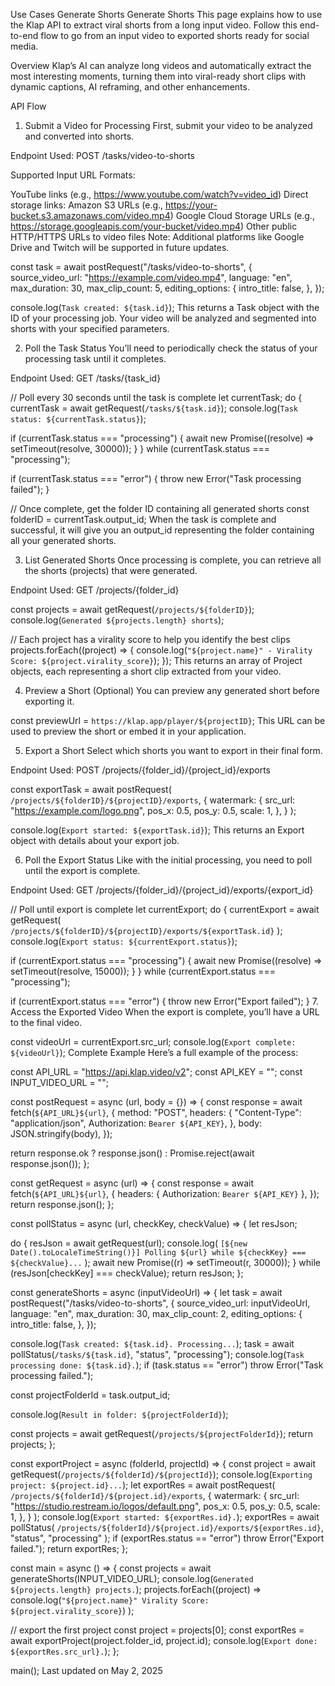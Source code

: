 Use Cases
Generate Shorts
Generate Shorts
This page explains how to use the Klap API to extract viral shorts from a long input video. Follow this end-to-end flow to go from an input video to exported shorts ready for social media.

Overview
Klap’s AI can analyze long videos and automatically extract the most interesting moments, turning them into viral-ready short clips with dynamic captions, AI reframing, and other enhancements.

API Flow
1. Submit a Video for Processing
First, submit your video to be analyzed and converted into shorts.

Endpoint Used: POST /tasks/video-to-shorts

Supported Input URL Formats:

YouTube links (e.g., https://www.youtube.com/watch?v=video_id)
Direct storage links:
Amazon S3 URLs (e.g., https://your-bucket.s3.amazonaws.com/video.mp4)
Google Cloud Storage URLs (e.g., https://storage.googleapis.com/your-bucket/video.mp4)
Other public HTTP/HTTPS URLs to video files
Note: Additional platforms like Google Drive and Twitch will be supported in future updates.

const task = await postRequest("/tasks/video-to-shorts", {
  source_video_url: "https://example.com/video.mp4",
  language: "en",
  max_duration: 30,
  max_clip_count: 5,
  editing_options: {
    intro_title: false,
  },
});
 
console.log(`Task created: ${task.id}`);
This returns a Task object with the ID of your processing job. Your video will be analyzed and segmented into shorts with your specified parameters.

2. Poll the Task Status
You’ll need to periodically check the status of your processing task until it completes.

Endpoint Used: GET /tasks/{task_id}

// Poll every 30 seconds until the task is complete
let currentTask;
do {
  currentTask = await getRequest(`/tasks/${task.id}`);
  console.log(`Task status: ${currentTask.status}`);
 
  if (currentTask.status === "processing") {
    await new Promise((resolve) => setTimeout(resolve, 30000));
  }
} while (currentTask.status === "processing");
 
if (currentTask.status === "error") {
  throw new Error("Task processing failed");
}
 
// Once complete, get the folder ID containing all generated shorts
const folderID = currentTask.output_id;
When the task is complete and successful, it will give you an output_id representing the folder containing all your generated shorts.

3. List Generated Shorts
Once processing is complete, you can retrieve all the shorts (projects) that were generated.

Endpoint Used: GET /projects/{folder_id}

const projects = await getRequest(`/projects/${folderID}`);
console.log(`Generated ${projects.length} shorts`);
 
// Each project has a virality score to help you identify the best clips
projects.forEach((project) => {
  console.log(`"${project.name}" - Virality Score: ${project.virality_score}`);
});
This returns an array of Project objects, each representing a short clip extracted from your video.

4. Preview a Short (Optional)
You can preview any generated short before exporting it.

const previewUrl = `https://klap.app/player/${projectID}`;
This URL can be used to preview the short or embed it in your application.

5. Export a Short
Select which shorts you want to export in their final form.

Endpoint Used: POST /projects/{folder_id}/{project_id}/exports

const exportTask = await postRequest(
  `/projects/${folderID}/${projectID}/exports`,
  {
    watermark: {
      src_url: "https://example.com/logo.png",
      pos_x: 0.5,
      pos_y: 0.5,
      scale: 1,
    },
  }
);
 
console.log(`Export started: ${exportTask.id}`);
This returns an Export object with details about your export job.

6. Poll the Export Status
Like with the initial processing, you need to poll until the export is complete.

Endpoint Used: GET /projects/{folder_id}/{project_id}/exports/{export_id}

// Poll until export is complete
let currentExport;
do {
  currentExport = await getRequest(
    `/projects/${folderID}/${projectID}/exports/${exportTask.id}`
  );
  console.log(`Export status: ${currentExport.status}`);
 
  if (currentExport.status === "processing") {
    await new Promise((resolve) => setTimeout(resolve, 15000));
  }
} while (currentExport.status === "processing");
 
if (currentExport.status === "error") {
  throw new Error("Export failed");
}
7. Access the Exported Video
When the export is complete, you’ll have a URL to the final video.

const videoUrl = currentExport.src_url;
console.log(`Export complete: ${videoUrl}`);
Complete Example
Here’s a full example of the process:

const API_URL = "https://api.klap.video/v2";
const API_KEY = "<your-api-key>";
const INPUT_VIDEO_URL = "<your-video-url>";
 
const postRequest = async (url, body = {}) => {
  const response = await fetch(`${API_URL}${url}`, {
    method: "POST",
    headers: {
      "Content-Type": "application/json",
      Authorization: `Bearer ${API_KEY}`,
    },
    body: JSON.stringify(body),
  });
 
  return response.ok ? response.json() : Promise.reject(await response.json());
};
 
const getRequest = async (url) => {
  const response = await fetch(`${API_URL}${url}`, {
    headers: { Authorization: `Bearer ${API_KEY}` },
  });
  return response.json();
};
 
const pollStatus = async (url, checkKey, checkValue) => {
  let resJson;
 
  do {
    resJson = await getRequest(url);
    console.log(
      `[${new Date().toLocaleTimeString()}] Polling ${url} while ${checkKey} === ${checkValue}...`
    );
    await new Promise((r) => setTimeout(r, 30000));
  } while (resJson[checkKey] === checkValue);
  return resJson;
};
 
const generateShorts = async (inputVideoUrl) => {
  let task = await postRequest("/tasks/video-to-shorts", {
    source_video_url: inputVideoUrl,
    language: "en",
    max_duration: 30,
    max_clip_count: 2,
    editing_options: {
      intro_title: false,
    },
  });
 
  console.log(`Task created: ${task.id}. Processing...`);
  task = await pollStatus(`/tasks/${task.id}`, "status", "processing");
  console.log(`Task processing done: ${task.id}.`);
  if (task.status == "error") throw Error("Task processing failed.");
 
  const projectFolderId = task.output_id;
 
  console.log(`Result in folder: ${projectFolderId}`);
 
  const projects = await getRequest(`/projects/${projectFolderId}`);
  return projects;
};
 
const exportProject = async (folderId, projectId) => {
  const project = await getRequest(`/projects/${folderId}/${projectId}`);
  console.log(`Exporting project: ${project.id}...`);
  let exportRes = await postRequest(
    `/projects/${folderId}/${project.id}/exports`,
    {
      watermark: {
        src_url: "https://studio.restream.io/logos/default.png",
        pos_x: 0.5,
        pos_y: 0.5,
        scale: 1,
      },
    }
  );
  console.log(`Export started: ${exportRes.id}.`);
  exportRes = await pollStatus(
    `/projects/${folderId}/${project.id}/exports/${exportRes.id}`,
    "status",
    "processing"
  );
  if (exportRes.status == "error") throw Error("Export failed.");
  return exportRes;
};
 
const main = async () => {
  const projects = await generateShorts(INPUT_VIDEO_URL);
  console.log(`Generated ${projects.length} projects.`);
  projects.forEach((project) =>
    console.log(`"${project.name}" Virality Score: ${project.virality_score}`)
  );
 
  // export the first project
  const project = projects[0];
  const exportRes = await exportProject(project.folder_id, project.id);
  console.log(`Export done: ${exportRes.src_url}.`);
};
 
main();
Last updated on May 2, 2025
